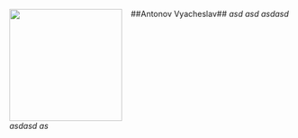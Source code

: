 <img src="https://yt3.ggpht.com/a/AATXAJxM8qAyGEvhfLUcqOvQIfWFNVbOxZ3BxRezHbOiRQ=s900-c-k-c0xffffffff-no-rj-mo" alt="" width="200" height="200" align="top"/> &nbsp;&nbsp;&nbsp;##Antonov Vyacheslav##
_asd asd_
*asdasd asdasd as*